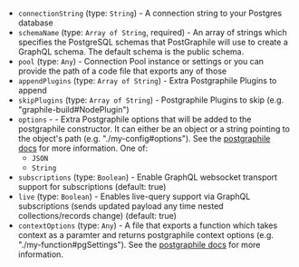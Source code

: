 
* `connectionString` (type: `String`) - A connection string to your Postgres database
* `schemaName` (type: `Array of String`, required) - An array of strings which specifies the PostgreSQL schemas that PostGraphile will use to create a GraphQL schema. The default schema is the public schema.
* `pool` (type: `Any`) - Connection Pool instance or settings or you can provide the path of a code file that exports any of those
* `appendPlugins` (type: `Array of String`) - Extra Postgraphile Plugins to append
* `skipPlugins` (type: `Array of String`) - Postgraphile Plugins to skip (e.g. "graphile-build#NodePlugin")
* `options` -  - Extra Postgraphile options that will be added to the postgraphile constructor. It can either be an object or a string pointing to the object's path (e.g. "./my-config#options"). See the [postgraphile docs](https://www.graphile.org/postgraphile/usage-library/) for more information. One of: 
  * `JSON`
  * `String`
* `subscriptions` (type: `Boolean`) - Enable GraphQL websocket transport support for subscriptions (default: true)
* `live` (type: `Boolean`) - Enables live-query support via GraphQL subscriptions (sends updated payload any time nested collections/records change) (default: true)
* `contextOptions` (type: `Any`) - A file that exports a function which takes context as a paramter and returns postgraphile context options (e.g. "./my-function#pgSettings"). See the [postgraphile docs](https://www.graphile.org/postgraphile/usage-schema/) for more information.